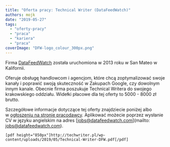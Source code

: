```yaml
---
title: "Oferta pracy: Technical Writer (DataFeedWatch)"
authors: mojk
date: "2019-05-27"
tags:
  - "oferty-pracy"
  - "praca"
  - "kariera"
  - "praca"
coverImage: "DFW-logo_colour_300px.png"
---
```


Firma [DataFeedWatch](http://www.datafeedwatch.pl/) została uruchomiona w 2013
roku w San Mateo w Kalifornii.

Oferuje obsługę handlowcom i agencjom, które chcą zoptymalizować swoje kanały i
poprawić swoją skuteczność w Zakupach Google, czy dowolnym innym kanale. Obecnie
firma poszukuje Technical Writera do swojego krakowskiego oddziału. Widełki
płacowe dla tej oferty to 5000 - 8000 zł brutto.

Szczegółowe informacje dotyczące tej oferty znajdziecie poniżej albo
w [ogłoszeniu na stronie pracodawcy](https://jobs.datafeedwatch.com/technical-writer/).
Aplikować możecie poprzez wysłanie CV w języku angielskim na
adres [jobs@datafeedwatch.com](mailto: jobs@datafeedwatch.com).

`[pdf height="850px"]http://techwriter.pl/wp-content/uploads/2019/05/Technical-Writer-DFW.pdf[/pdf]`
